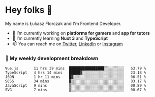 # Hey folks 👋

My name is Łukasz Florczak and I'm Frontend Developer. 

- 🔭 I’m currently working on **platforms for gamers** and **app for tutors**
- 🌱 I’m currently learning **Nuxt 3** and **TypeScript**
- 📫 You can reach me on [Twitter](https://twitter.com/lukaszflorczak), [LinkedIn](https://pl.linkedin.com/in/lukasz-florczak) or [Instagram](https://instagram.com/lukaszflorczak)


### 🧮 My weekly development breakdown

<!--START_SECTION:waka-->

```text
Vue.js       11 hrs 39 mins  ████████████████░░░░░░░░░   63.79 %
TypeScript   4 hrs 14 mins   █████▓░░░░░░░░░░░░░░░░░░░   23.18 %
JSON         1 hr 11 mins    █▓░░░░░░░░░░░░░░░░░░░░░░░   06.51 %
SCSS         34 mins         ▓░░░░░░░░░░░░░░░░░░░░░░░░   03.17 %
JavaScript   9 mins          ▒░░░░░░░░░░░░░░░░░░░░░░░░   00.89 %
SVG          7 mins          ▒░░░░░░░░░░░░░░░░░░░░░░░░   00.67 %
```

<!--END_SECTION:waka-->

<!--
**lukaszflorczak/lukaszflorczak** is a ✨ _special_ ✨ repository because its `README.md` (this file) appears on your GitHub profile.

Here are some ideas to get you started:

- 🔭 I’m currently working on ...
- 🌱 I’m currently learning ...
- 👯 I’m looking to collaborate on ...
- 🤔 I’m looking for help with ...
- 💬 Ask me about ...
- 📫 How to reach me: ...
- 😄 Pronouns: ...
- ⚡ Fun fact: ...
-->
